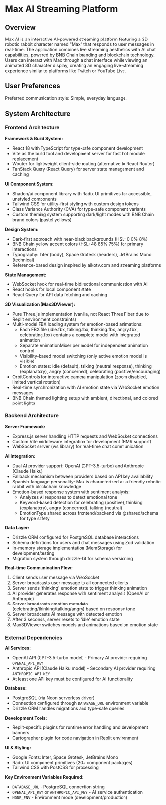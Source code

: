 # Max AI Streaming Platform

## Overview

Max AI is an interactive AI-powered streaming platform featuring a 3D robotic rabbit character named "Max" that responds to user messages in real-time. The application combines live streaming aesthetics with AI chat capabilities, powered by BNB Chain branding and blockchain technology. Users can interact with Max through a chat interface while viewing an animated 3D character display, creating an engaging live-streaming experience similar to platforms like Twitch or YouTube Live.

## User Preferences

Preferred communication style: Simple, everyday language.

## System Architecture

### Frontend Architecture

**Framework & Build System:**
- React 18 with TypeScript for type-safe component development
- Vite as the build tool and development server for fast hot module replacement
- Wouter for lightweight client-side routing (alternative to React Router)
- TanStack Query (React Query) for server state management and caching

**UI Component System:**
- Shadcn/ui component library with Radix UI primitives for accessible, unstyled components
- Tailwind CSS for utility-first styling with custom design tokens
- Class Variance Authority (CVA) for type-safe component variants
- Custom theming system supporting dark/light modes with BNB Chain brand colors (pastel yellows)

**Design System:**
- Dark-first approach with near-black backgrounds (HSL: 0 0% 8%)
- BNB Chain yellow accent colors (HSL: 48 85% 75%) for primary interactions
- Typography: Inter (body), Space Grotesk (headers), JetBrains Mono (technical)
- Reference-based design inspired by aikotv.com and streaming platforms

**State Management:**
- WebSocket hook for real-time bidirectional communication with AI
- React hooks for local component state
- React Query for API data fetching and caching

**3D Visualization (Max3DViewer):**
- Pure Three.js implementation (vanilla, not React Three Fiber due to Replit environment constraints)
- Multi-model FBX loading system for emotion-based animations:
  - Each FBX file (idle.fbx, talking.fbx, thinking.fbx, angry.fbx, celebrating.fbx) contains a complete model with integrated animation
  - Separate AnimationMixer per model for independent animation control
  - Visibility-based model switching (only active emotion model is visible)
  - Emotion states: idle (default), talking (neutral response), thinking (explanatory), angry (concerned), celebrating (positive/encouraging)
- OrbitControls for interactive camera manipulation (zoom disabled, limited vertical rotation)
- Real-time synchronization with AI emotion state via WebSocket emotion messages
- BNB Chain themed lighting setup with ambient, directional, and colored point lights

### Backend Architecture

**Server Framework:**
- Express.js server handling HTTP requests and WebSocket connections
- Custom Vite middleware integration for development (HMR support)
- WebSocket server (ws library) for real-time chat communication

**AI Integration:**
- Dual AI provider support: OpenAI (GPT-3.5-turbo) and Anthropic (Claude Haiku)
- Fallback mechanism between providers based on API key availability
- Spanish-language personality: Max is characterized as a friendly robotic rabbit with blockchain knowledge
- Emotion-based response system with sentiment analysis:
  - Analyzes AI responses to detect emotional tone
  - Keyword-based detection for celebrating (positive), thinking (explanatory), angry (concerned), talking (neutral)
  - EmotionType shared across frontend/backend via @shared/schema for type safety

**Data Layer:**
- Drizzle ORM configured for PostgreSQL database interactions
- Schema definitions for users and chat messages using Zod validation
- In-memory storage implementation (MemStorage) for development/testing
- Migration system through drizzle-kit for schema versioning

**Real-time Communication Flow:**
1. Client sends user message via WebSocket
2. Server broadcasts user message to all connected clients
3. Server sends 'thinking' emotion state to trigger thinking animation
4. AI provider generates response with sentiment analysis (OpenAI or Anthropic)
5. Server broadcasts emotion metadata (celebrating/thinking/talking/angry) based on response tone
6. Server broadcasts AI message with detected emotion
7. After 3 seconds, server resets to 'idle' emotion state
8. Max3DViewer switches models and animations based on emotion state

### External Dependencies

**AI Services:**
- OpenAI API (GPT-3.5-turbo model) - Primary AI provider requiring `OPENAI_API_KEY`
- Anthropic API (Claude Haiku model) - Secondary AI provider requiring `ANTHROPIC_API_KEY`
- At least one API key must be configured for AI functionality

**Database:**
- PostgreSQL (via Neon serverless driver)
- Connection configured through `DATABASE_URL` environment variable
- Drizzle ORM handles migrations and type-safe queries

**Development Tools:**
- Replit-specific plugins for runtime error handling and development banners
- Cartographer plugin for code navigation in Replit environment

**UI & Styling:**
- Google Fonts: Inter, Space Grotesk, JetBrains Mono
- Radix UI component primitives (20+ component packages)
- Tailwind CSS with PostCSS for processing

**Key Environment Variables Required:**
- `DATABASE_URL` - PostgreSQL connection string
- `OPENAI_API_KEY` or `ANTHROPIC_API_KEY` - AI service authentication
- `NODE_ENV` - Environment mode (development/production)